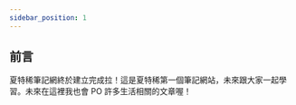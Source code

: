 ```yaml
---
sidebar_position: 1
---
```


<!-- # READMEs -->

## 前言
夏特稀筆記網終於建立完成拉！這是夏特稀第一個筆記網站，未來跟大家一起學習。未來在這裡我也會 PO 許多生活相關的文章喔！